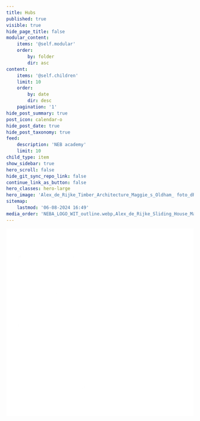```yaml
---
title: Hubs
published: true
visible: true
hide_page_title: false
modular_content:
    items: '@self.modular'
    order:
        by: folder
        dir: asc
content:
    items: '@self.children'
    limit: 10
    order:
        by: date
        dir: desc
    pagination: '1'
hide_post_summary: true
post_icon: calendar-o
hide_post_date: true
hide_post_taxonomy: true
feed:
    description: 'NEB academy'
    limit: 10
child_type: item
show_sidebar: true
hero_scroll: false
hide_git_sync_repo_link: false
continue_link_as_button: false
hero_classes: hero-large
hero_image: 'Alex_de_Rijke_Timber_Architecture_Maggie_s_Oldham_ foto_dRMMStudio.webp'
sitemap:
    lastmod: '06-08-2024 16:49'
media_order: 'NEBA_LOGO_WIT_outline.webp,Alex_de_Rijke_Sliding_House_Marsh_Morgan.webp,Alex_de_Rijke_Oldham_dRMMStudio.webp,Alex_de_Rijke_Timber_Architecture_Maggie_s_Oldham_ foto_dRMMStudio.webp'
---
```


![NEBA_LOGO_WIT_outline](NEBA_LOGO_WIT_outline.webp?resize=400,400 "NEBA_LOGO_WIT_outline")